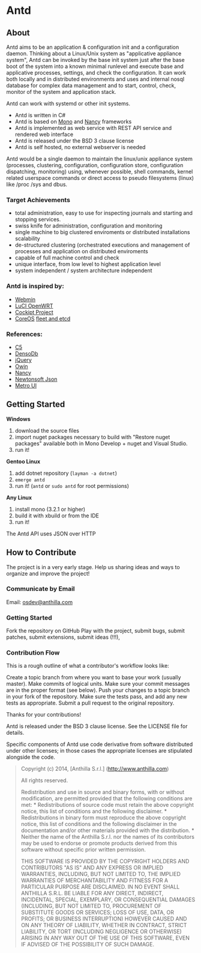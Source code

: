 Antd
====

About
-----

Antd aims to be an application & configuration init and a configuration daemon.
Thinking about a Linux/Unix system as "applicative appliance system", Antd can be invoked by the base init system just after the base boot of the system into a known minimal runlevel
and execute base and applicative processes, settings, and check the configuration. It can work both locally and in distributed environments and uses and internal nosql database for complex data management and 
to start, control, check, monitor of the system and application stack.
 
Antd can work with systemd or other init systems.

- Antd is written in C#
- Antd is based on [Mono](http://www.mono-project.com/) and [Nancy](https://github.com/NancyFx/Nancy) frameworks
- Antd is implemented as web service with REST API service and rendered web interface
- Antd is released under the BSD 3 clause license
- Antd is self hosted, no external webserver is needed

Antd would be a single daemon to maintain the linux/unix appliance system (processes, clustering, configuration, configuration store, configuration dispatching, monitoring)
using, whenever possible, shell commands, kernel related userspace commands or direct access to pseudo filesystems (linux) like /proc /sys and dbus.

### Target Achievements
- total administration, easy to use for inspecting journals and starting and stopping services.
- swiss knife for administration, configuration and monitoring
- single machine to big clustered enviroments or distributed installations scalability
- de-structured clustering (orchestrated executions and management of processes and application on distributed enviroments
- capable of full machine control and check
- unique interface, from low level to highest application level
- system independent / system architecture independent

### Antd is inspired by:
- [Webmin](http://www.webmin.com/)
- [LuCI OpenWRT](http://wiki.openwrt.org/doc/howto/luci.essentials)
- [Cockipt Project](http://cockipt-project.org)
- [CoreOS](https://coreos.com/using-coreos/) [fleet and etcd](https://github.com/coreos/fleet/blob/master)

### References:
- [C5](https://github.com/sestoft/C5/)
- [DensoDb](https://github.com/ppossanzini/DensoDB)
- [jQuery](https://github.com/jquery/jquery)
- [Owin](https://github.com/owin/owin)
- [Nancy](https://github.com/NancyFx/Nancy)
- [Newtonsoft Json](https://github.com/JamesNK/Newtonsoft.Json)
- [Metro UI](https://github.com/olton/Metro-UI-CSS)

Getting Started
---------------

<b>Windows</b>

1. download the source files
2. import nuget packages necessary to build with "Restore nuget packages" available both in Mono Develop + nuget and Visual Studio.
3. run it!
 
<b>Gentoo Linux</b>

1. add dotnet repository (`layman -a dotnet`)
2. `emerge antd`
3. run it! (`antd` or `sudo antd` for root permissions)

<b>Any Linux</b>

1. install mono (3.2.1 or higher)
2. build it with xbuild or from the IDE
3. run it!
 
The Antd API uses JSON over HTTP

How to Contribute
-----------------

The project is in a very early stage.
Help us sharing ideas and ways to organize and improve the project!

### Communicate by Email

Email: osdev@anthilla.com

### Getting Started

Fork the repository on GitHub
Play with the project, submit bugs, submit patches, submit extensions, submit ideas (!!!),

### Contribution Flow

This is a rough outline of what a contributor's workflow looks like:

Create a topic branch from where you want to base your work (usually master).
Make commits of logical units.
Make sure your commit messages are in the proper format (see below).
Push your changes to a topic branch in your fork of the repository.
Make sure the tests pass, and add any new tests as appropriate.
Submit a pull request to the original repository.

Thanks for your contributions!

Antd is released under the BSD 3 clause license. See the LICENSE file for details.

Specific components of Antd use code derivative from software distributed under other licenses; in those cases the appropriate licenses are stipulated alongside the code.

>
>
> Copyright (c) 2014, [Anthilla S.r.l.] (http://www.anthilla.com)
>
> All rights reserved.
>
> Redistribution and use in source and binary forms, with or without
> modification, are permitted provided that the following conditions are met:
>     * Redistributions of source code must retain the above copyright
>       notice, this list of conditions and the following disclaimer.
>     * Redistributions in binary form must reproduce the above copyright
>       notice, this list of conditions and the following disclaimer in the
>       documentation and/or other materials provided with the distribution.
>     * Neither the name of the Anthilla S.r.l. nor the
>       names of its contributors may be used to endorse or promote products
>       derived from this software without specific prior written permission.
>
> THIS SOFTWARE IS PROVIDED BY THE COPYRIGHT HOLDERS AND CONTRIBUTORS "AS IS" AND
> ANY EXPRESS OR IMPLIED WARRANTIES, INCLUDING, BUT NOT LIMITED TO, THE IMPLIED
> WARRANTIES OF MERCHANTABILITY AND FITNESS FOR A PARTICULAR PURPOSE ARE
> DISCLAIMED. IN NO EVENT SHALL ANTHILLA S.R.L. BE LIABLE FOR ANY
> DIRECT, INDIRECT, INCIDENTAL, SPECIAL, EXEMPLARY, OR CONSEQUENTIAL DAMAGES
> (INCLUDING, BUT NOT LIMITED TO, PROCUREMENT OF SUBSTITUTE GOODS OR SERVICES;
> LOSS OF USE, DATA, OR PROFITS; OR BUSINESS INTERRUPTION) HOWEVER CAUSED AND
> ON ANY THEORY OF LIABILITY, WHETHER IN CONTRACT, STRICT LIABILITY, OR TORT
> (INCLUDING NEGLIGENCE OR OTHERWISE) ARISING IN ANY WAY OUT OF THE USE OF THIS
> SOFTWARE, EVEN IF ADVISED OF THE POSSIBILITY OF SUCH DAMAGE.
>
>
>
